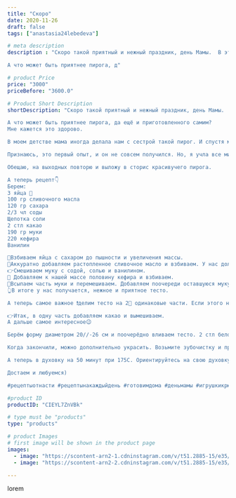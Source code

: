 ```yaml
---
title: "Скоро"
date: 2020-11-26
draft: false
tags: ["anastasia24lebedeva"]

# meta description
description : "Скоро такой приятный и нежный праздник, день Мамы.  В этот день, как никогда нужно показать мамам свою любовь и уважение...

А что может быть приятнее пирога, д"

# product Price
price: "3000"
priceBefore: "3600.0"

# Product Short Description
shortDescription: "Скоро такой приятный и нежный праздник, день Мамы.  В этот день, как никогда нужно показать мамам свою любовь и уважение...

А что может быть приятнее пирога, да ещё и приготовленного самим?
Мне кажется это здорово.

В моем детстве мама иногда делала нам с сестрой такой пирог. И спустя много лет, я решила первый раз испечь такой пирог.

Признаюсь, это первый опыт, и он не совсем получился. Но, я учла все минусы и делюсь ими с вами.)

Обещаю, на выходных повторю и выложу в сторис красивучего пирога.

А теперь рецепт👇
Берем:
3 яйца 🥚
100 гр сливочного масла
120 гр сахара
2/3 чл соды
Щепотка соли
2 стл какао
190 гр муки
220 кефира
Ванилин

🥄Взбиваем яйца с сахаром до пышности и увеличения массы.
🥄Аккуратно добавляем растопленное сливочное масло и взбиваем. У нас должна получиться кремообразная масса.
👉Смешиваем муку с содой, солью и ванилином.
🥄 Добавляем к нашей массе половину кефира и взбиваем.
🥄Всыпаем часть муки и перемешиваем. Добавляем поочереди оставшуюся муку и кефир, снова Взбиваем. 
👆В итоге у нас получается, нежное и приятное тесто. 

А теперь самое важное ❗делим тесто на 2⃣ одинаковые части. Если этого не сделать пирог не получится таким красивым. У меня с глазомером как выяснилось //- плохо🤦🏼‍♀️, в следующий раз воспользуюсь мерным стаканом. У меня получилось шоколадного теста больше, от этого мои полоски спрятались, но на вкус это не повлияло

👉Итак, в одну часть добавляем какао и вымешиваем.
А дальше самое интересное😉

Берём форму диаметром 20//-26 см и поочерёдно вливаем тесто. 2 стл белого, 2 стл шоколадного. Делайте аккуратно, оно может растекаться неравномерно.

Когда закончили, можно дополнительно украсить. Возьмите зубочистку и проведите линии по размеру кусочков)

А теперь в духовку на 50 минут при 175С. Ориентируйтесь на свою духовку, возможно вам понадобится больше или меньше времени.

Достаем и любуемся)

#рецептыотнасти #рецептынакаждыйдень #готовимдома #деньмамы #игрушкикрючком #подаркисвоимируками #подарки#ручнаяработа #плюшики #вязаниедетям #своимирукамислюбовью #handmade #food #пирог"

#product ID
productID: "CIEYL7ZnVBk"

# type must be "products"
type: "products"

# product Images
# first image will be shown in the product page
images:
  - image: "https://scontent-arn2-1.cdninstagram.com/v/t51.2885-15/e35/127283777_371056607504259_2761049312430921724_n.jpg?_nc_ht=scontent-arn2-1.cdninstagram.com&_nc_cat=103&_nc_ohc=Jan4Xwvo160AX_vmEJL&se=7&tp=1&oh=567e4f8fb78ce7f4582ee3930ba79f29&oe=605F945A&ig_cache_key=MjQ1MTE5MDQ2NjYwMTU1MzIwNg%3D%3D.2"
  - image: "https://scontent-arn2-2.cdninstagram.com/v/t51.2885-15/e35/127196999_177141797400908_2740790452596293455_n.jpg?_nc_ht=scontent-arn2-2.cdninstagram.com&_nc_cat=108&_nc_ohc=rpVFvsFkZZMAX8mzznT&se=7&tp=1&oh=8ed7ae61a437a4a3fb25b577b5088e84&oe=605FDC4F&ig_cache_key=MjQ1MTE5MDQ2NjcxOTI0Mjk1MQ%3D%3D.2"

---
```

lorem
